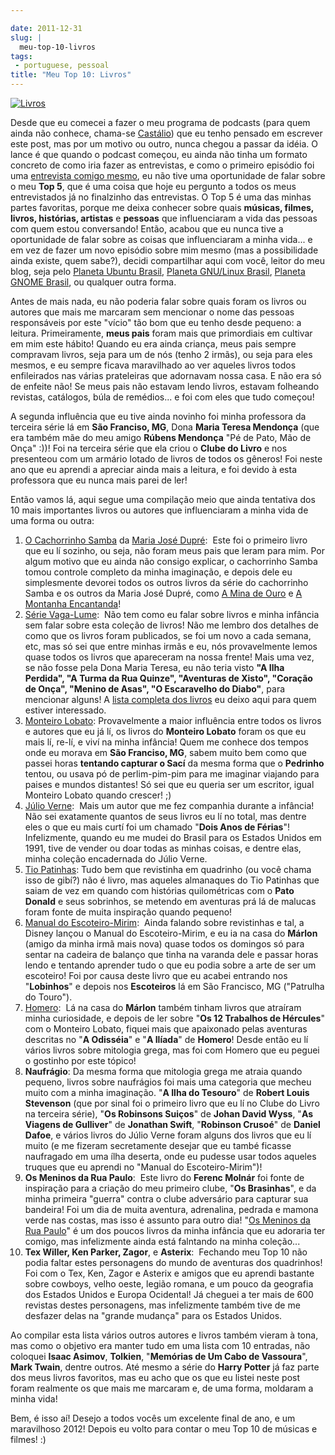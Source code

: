 ```yaml
---

date: 2011-12-31
slug: |
  meu-top-10-livros
tags:
 - portuguese, pessoal
title: "Meu Top 10: Livros"
---
```


[![Livros](http://farm1.staticflickr.com/17/20539223_7bf5092918_m_d.jpg)](http://www.flickr.com/photos/paulwatson/20539223/)

Desde que eu comecei a fazer o meu programa de podcasts (para quem ainda
não conhece, chama-se [Castálio](http://www.castalio.info/about/)) que
eu tenho pensado em escrever este post, mas por um motivo ou outro,
nunca chegou a passar da idéia. O lance é que quando o podcast começou,
eu ainda não tinha um formato concreto de como iria fazer as
entrevistas, e como o primeiro episódio foi uma [entrevista comigo
mesmo](http://www.castalio.info/episodio-0-og-maciel/), eu não tive uma
oportunidade de falar sobre o meu **Top 5**, que é uma coisa que hoje eu
pergunto a todos os meus entrevistados já no finalzinho das entrevistas.
O Top 5 é uma das minhas partes favoritas, porque me deixa conhecer
sobre quais **músicas, filmes, livros, histórias, artistas** e
**pessoas** que influenciaram a vida das pessoas com quem estou
conversando! Então, acabou que eu nunca tive a oportunidade de falar
sobre as coisas que influenciaram a minha vida... e em vez de fazer um
novo episódio sobre mim mesmo (mas a possibilidade ainda existe, quem
sabe?), decidi compartilhar aqui com você, leitor do meu blog, seja pelo
[Planeta Ubuntu Brasil](http://planeta.ubuntu-br.org/), [Planeta
GNU/Linux Brasil](http://planeta.gnulinuxbrasil.org), [Planeta GNOME
Brasil](http://planeta.br.gnome.org/), ou qualquer outra forma.

Antes de mais nada, eu não poderia falar sobre quais foram os livros ou
autores que mais me marcaram sem mencionar o nome das pessoas
responsáveis por este "vício" tão bom que eu tenho desde pequeno: a
leitura. Primeiramente, **meus pais** foram mais que primordiais em
cultivar em mim este hábito! Quando eu era ainda criança, meus pais
sempre compravam livros, seja para um de nós (tenho 2 irmãs), ou seja
para eles mesmos, e eu sempre ficava maravilhado ao ver aqueles livros
todos enfileirados nas várias prateleiras que adornavam nossa casa. E
não era só de enfeite não! Se meus pais não estavam lendo livros,
estavam folheando revistas, catálogos, búla de remédios... e foi com
eles que tudo começou!

A segunda influência que eu tive ainda novinho foi minha professora da
terceira série lá em **São Franciso, MG**, Dona **Maria Teresa
Mendonça** (que era também mãe do meu amigo **Rúbens Mendonça** "Pé de
Pato, Mão de Onça" :))! Foi na terceira série que ela criou o **Clube do
Livro** e nos presenteou com um armário lotado de livros de todos os
gêneros! Foi neste ano que eu aprendi a apreciar ainda mais a leitura, e
foi devido à esta professora que eu nunca mais parei de ler!

Então vamos lá, aqui segue uma compilação meio que ainda tentativa dos
10 mais importantes livros ou autores que influenciaram a minha vida de
uma forma ou outra:

1.  [O Cachorrinho
    Samba](http://www.livrariasaraiva.com.br/produto/306681/o-cachorrinho-samba-colecao-cachorrinho-samba/)
    da [Maria José
    Dupré](http://pt.wikipedia.org/wiki/Maria_Jos%C3%A9_Dupr%C3%A9): 
    Este foi o primeiro livro que eu lí sozinho, ou seja, não foram meus
    pais que leram para mim. Por algum motivo que eu ainda não consigo
    explicar, o cachorrinho Samba tomou controle completo da minha
    imaginação, e depois dele eu simplesmente devorei todos os outros
    livros da série do cachorrinho Samba e os outros da Maria José
    Dupré, como [A Mina de
    Ouro](http://www.livrariasaraiva.com.br/produto/306678/a-mina-de-ouro-colecao-cachorrinho-samba/)
    e [A Montanha
    Encantanda](http://www.livrariasaraiva.com.br/produto/316496/a-montanha-encantada-col-cachorrinho-samba/)!
2.  [Série
    Vaga-Lume](http://pt.wikipedia.org/wiki/S%C3%A9rie_Vaga-Lume):  Não
    tem como eu falar sobre livros e minha infância sem falar sobre esta
    coleção de livros! Não me lembro dos detalhes de como que os livros
    foram publicados, se foi um novo a cada semana, etc, mas só sei que
    entre minhas irmãs e eu, nós provavelmente lemos quase todos os
    livros que apareceram na nossa frente! Mais uma vez, se não fosse
    pela Dona Maria Teresa, eu não teria visto **"A Ilha Perdida", "A
    Turma da Rua Quinze", "Aventuras de Xisto", "Coração de Onça",
    "Menino de Asas", "O Escaravelho do Diabo"**, para mencionar alguns!
    A [lista completa dos
    livros](http://pt.wikipedia.org/wiki/Anexo:Lista_de_volumes_da_cole%C3%A7%C3%A3o_Vaga-Lume)
    eu deixo aqui para quem estiver interessado.
3.  [Monteiro Lobato](http://pt.wikipedia.org/wiki/Monteiro_Lobato):
    Provavelmente a maior influência entre todos os livros e autores que
    eu já lí, os livros do **Monteiro Lobato** foram os que eu mais lí,
    re-lí, e viví na minha infância! Quem me conhece dos tempos onde eu
    morava em **São Franciso, MG**, sabem muito bem como que passei
    horas **tentando capturar o Sací** da mesma forma que o **Pedrinho**
    tentou, ou usava pó de perlim-pim-pim para me imaginar viajando para
    paises e mundos distantes! Só sei que eu queria ser um escritor,
    igual Monteiro Lobato quando crescer! ;)
4.  [Júlio Verne](http://pt.wikipedia.org/wiki/J%C3%BAlio_Verne):  Mais
    um autor que me fez companhia durante a infância! Não sei exatamente
    quantos de seus livros eu lí no total, mas dentre eles o que eu mais
    curtí foi um chamado "**Dois Anos de Férias**"! Infelizmente, quando
    eu me mudei do Brasil para os Estados Unidos em 1991, tive de vender
    ou doar todas as minhas coisas, e dentre elas, minha coleção
    encadernada do Júlio Verne.
5.  [Tio Patinhas](http://pt.wikipedia.org/wiki/Tio_Patinhas): Tudo bem
    que revistinha em quadrinho (ou você chama isso de gibí?) não é
    livro, mas aqueles almanaques do Tio Patinhas que saiam de vez em
    quando com histórias quilométricas com o **Pato Donald** e seus
    sobrinhos, se metendo em aventuras prá lá de malucas foram fonte de
    muita inspiração quando pequeno!
6.  [Manual do
    Escoteiro-Mirim](http://pt.wikipedia.org/wiki/Manual_do_Escoteiro-Mirim_(Editora_Abril)): 
    Ainda falando sobre revistinhas e tal, a Disney lançou o Manual do
    Escoteiro-Mirim, e eu ia na casa do **Márlon** (amigo da minha irmã
    mais nova) quase todos os domingos só para sentar na cadeira de
    balanço que tinha na varanda dele e passar horas lendo e tentando
    aprender tudo o que eu podia sobre a arte de ser um escoteiro! Foi
    por causa deste livro que eu acabei entrando nos "**Lobinhos**" e
    depois nos **Escoteiros** lá em São Francisco, MG ("Patrulha do
    Touro").
7.  [Homero](http://pt.wikipedia.org/wiki/Homero):  Lá na casa do
    **Márlon** também tinham livros que atraíram minha curiosidade, e
    depois de ler sobre "**Os 12 Trabalhos de Hércules**" com o Monteiro
    Lobato, fiquei mais que apaixonado pelas aventuras descritas no "**A
    Odisséia**" e "**A Ilíada**" de **Homero**! Desde então eu lí vários
    livros sobre mitologia grega, mas foi com Homero que eu peguei o
    gostinho por este tópico!
8.  **Naufrágio**: Da mesma forma que mitologia grega me atraia quando
    pequeno, livros sobre naufrágios foi mais uma categoria que mecheu
    muito com a minha imaginação. "**A Ilha do Tesouro**" de **Robert
    Louis Stevenson** (que por sinal foi o primeiro livro que eu lí no
    Clube do Livro na terceira série), "**Os Robinsons Suiços**" de
    **Johan David Wyss**, "**As Viagens de Gulliver**" de **Jonathan
    Swift**, "**Robinson Crusoé**" de **Daniel Dafoe**, e vários livros
    do Júlio Verne foram alguns dos livros que eu lí muito (e me fizeram
    secretamente desejar que eu també ficasse naufragado em uma ílha
    deserta, onde eu pudesse usar todos aqueles truques que eu aprendi
    no "Manual do Escoteiro-Mirim")!
9.  **Os Meninos da Rua Paulo**:  Este livro do **Ferenc Molnár** foi
    fonte de inspiração para a criação do meu primeiro clube, "**Os
    Brasinhas**", e da minha primeira "guerra" contra o clube adversário
    para capturar sua bandeira! Foi um dia de muita aventura,
    adrenalina, pedrada e mamona verde nas costas, mas isso é assunto
    para outro dia! "[Os Meninos da Rua
    Paulo](http://pt.wikipedia.org/wiki/Os_Meninos_da_Rua_Paulo)" é um
    dos poucos livros da minha infância que eu adoraria ter comigo, mas
    infelizmente ainda está falntando na minha coleção...
10. **Tex Willer, Ken Parker, Zagor**, e **Asterix**:  Fechando meu Top
    10 não podia faltar estes personagens do mundo de aventuras dos
    quadrinhos! Foi com o Tex, Ken, Zagor e Asterix e amigos que eu
    aprendi bastante sobre cowboys, velho oeste, legião romana, e um
    pouco da geografia dos Estados Unidos e Europa Ocidental! Já cheguei
    a ter mais de 600 revistas destes personagens, mas infelizmente
    também tive de me desfazer delas na "grande mudança" para os Estados
    Unidos.

Ao compilar esta lista vários outros autores e livros também vieram à
tona, mas como o objetivo era manter tudo em uma lista com 10 entradas,
não coloquei **Isaac Asimov**, **Tolkien**, "**Memórias de Um Cabo de
Vassoura**", **Mark Twain**, dentre outros. Até mesmo a série do **Harry
Potter** já faz parte dos meus livros favoritos, mas eu acho que os que
eu listei neste post foram realmente os que mais me marcaram e, de uma
forma, moldaram a minha vida!

Bem, é isso aí! Desejo a todos vocês um excelente final de ano, e um
maravilhoso 2012! Depois eu volto para contar o meu Top 10 de músicas e
filmes! :)
